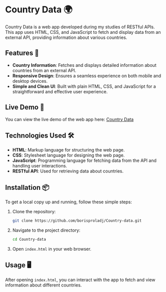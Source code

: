 # Country Data 🌍

Country Data is a web app developed during my studies of RESTful APIs. This app uses HTML, CSS, and JavaScript to fetch and display data from an external API, providing information about various countries.

## Features 🌟

- **Country Information**: Fetches and displays detailed information about countries from an external API.
- **Responsive Design**: Ensures a seamless experience on both mobile and desktop devices.
- **Simple and Clean UI**: Built with plain HTML, CSS, and JavaScript for a straightforward and effective user experience.

## Live Demo 🚀

You can view the live demo of the web app here: [Country Data](https://countries-neighbours.vercel.app)

## Technologies Used 🛠️

- **HTML**: Markup language for structuring the web page.
- **CSS**: Stylesheet language for designing the web page.
- **JavaScript**: Programming language for fetching data from the API and handling user interactions.
- **RESTful API**: Used for retrieving data about countries.

## Installation 📦

To get a local copy up and running, follow these simple steps:

1. Clone the repository:
    ```bash
    git clone https://github.com/borisproladj/Country-data.git
    ```
2. Navigate to the project directory:
    ```bash
    cd Country-data
    ```
3. Open `index.html` in your web browser.

## Usage 🖥️

After opening `index.html`, you can interact with the app to fetch and view information about different countries.
